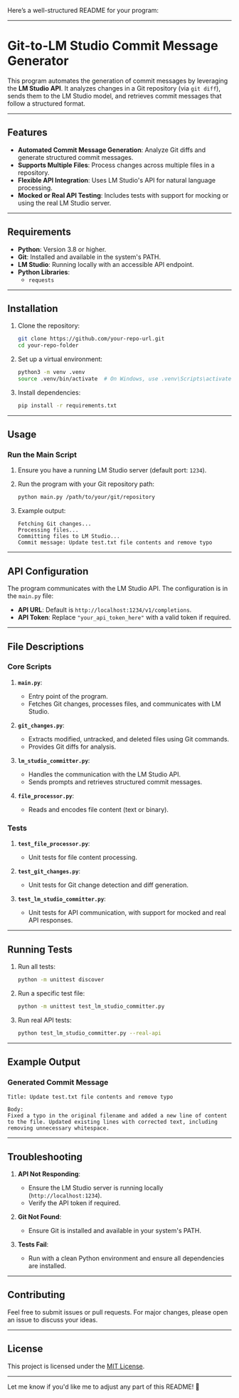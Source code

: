 Here’s a well-structured README for your program:

---

# Git-to-LM Studio Commit Message Generator

This program automates the generation of commit messages by leveraging the **LM Studio API**. It analyzes changes in a Git repository (via `git diff`), sends them to the LM Studio model, and retrieves commit messages that follow a structured format.

---

## Features

- **Automated Commit Message Generation**: Analyze Git diffs and generate structured commit messages.
- **Supports Multiple Files**: Process changes across multiple files in a repository.
- **Flexible API Integration**: Uses LM Studio's API for natural language processing.
- **Mocked or Real API Testing**: Includes tests with support for mocking or using the real LM Studio server.

---

## Requirements

- **Python**: Version 3.8 or higher.
- **Git**: Installed and available in the system's PATH.
- **LM Studio**: Running locally with an accessible API endpoint.
- **Python Libraries**:
  - `requests`

---

## Installation

1. Clone the repository:
   ```bash
   git clone https://github.com/your-repo-url.git
   cd your-repo-folder
   ```

2. Set up a virtual environment:
   ```bash
   python3 -m venv .venv
   source .venv/bin/activate  # On Windows, use .venv\Scripts\activate
   ```

3. Install dependencies:
   ```bash
   pip install -r requirements.txt
   ```

---

## Usage

### Run the Main Script

1. Ensure you have a running LM Studio server (default port: `1234`).

2. Run the program with your Git repository path:
   ```bash
   python main.py /path/to/your/git/repository
   ```

3. Example output:
   ```plaintext
   Fetching Git changes...
   Processing files...
   Committing files to LM Studio...
   Commit message: Update test.txt file contents and remove typo
   ```

---

## API Configuration

The program communicates with the LM Studio API. The configuration is in the `main.py` file:

- **API URL**: Default is `http://localhost:1234/v1/completions`.
- **API Token**: Replace `"your_api_token_here"` with a valid token if required.

---

## File Descriptions

### Core Scripts

1. **`main.py`**:
   - Entry point of the program.
   - Fetches Git changes, processes files, and communicates with LM Studio.

2. **`git_changes.py`**:
   - Extracts modified, untracked, and deleted files using Git commands.
   - Provides Git diffs for analysis.

3. **`lm_studio_committer.py`**:
   - Handles the communication with the LM Studio API.
   - Sends prompts and retrieves structured commit messages.

4. **`file_processor.py`**:
   - Reads and encodes file content (text or binary).

### Tests

1. **`test_file_processor.py`**:
   - Unit tests for file content processing.
   
2. **`test_git_changes.py`**:
   - Unit tests for Git change detection and diff generation.

3. **`test_lm_studio_committer.py`**:
   - Unit tests for API communication, with support for mocked and real API responses.

---

## Running Tests

1. Run all tests:
   ```bash
   python -m unittest discover
   ```

2. Run a specific test file:
   ```bash
   python -m unittest test_lm_studio_committer.py
   ```

3. Run real API tests:
   ```bash
   python test_lm_studio_committer.py --real-api
   ```

---

## Example Output

### Generated Commit Message
```plaintext
Title: Update test.txt file contents and remove typo

Body:
Fixed a typo in the original filename and added a new line of content
to the file. Updated existing lines with corrected text, including
removing unnecessary whitespace.
```

---

## Troubleshooting

1. **API Not Responding**:
   - Ensure the LM Studio server is running locally (`http://localhost:1234`).
   - Verify the API token if required.

2. **Git Not Found**:
   - Ensure Git is installed and available in your system's PATH.

3. **Tests Fail**:
   - Run with a clean Python environment and ensure all dependencies are installed.

---

## Contributing

Feel free to submit issues or pull requests. For major changes, please open an issue to discuss your ideas.

---

## License

This project is licensed under the [MIT License](LICENSE).

---

Let me know if you'd like me to adjust any part of this README! 🚀